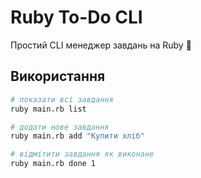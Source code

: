 # Ruby To-Do CLI

Простий CLI менеджер завдань на Ruby 🚀

## Використання
```bash
# показати всі завдання
ruby main.rb list

# додати нове завдання
ruby main.rb add "Купити хліб"

# відмітити завдання як виконане
ruby main.rb done 1
